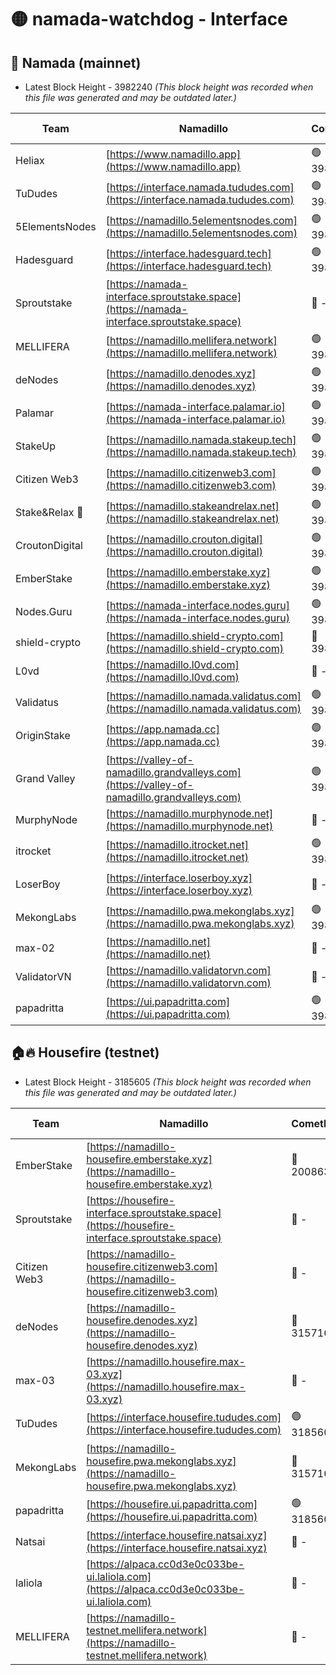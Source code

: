 # 🟡 namada-watchdog - Interface

## 🚀 Namada (mainnet)
- Latest Block Height - 3982240 *(This block height was recorded when this file was generated and may be outdated later.)*

| Team | Namadillo | CometBFT | Indexer | MASP Indexer |
|-|-|-|-|-|
| Heliax | [https://www.namadillo.app](https://www.namadillo.app) | 🟢 3982215 | 🟢 3982214 | 🟢 3982156 |
| TuDudes | [https://interface.namada.tududes.com](https://interface.namada.tududes.com) | 🟢 3982215 | 🟢 3982214 | 🟢 3982156 |
| 5ElementsNodes | [https://namadillo.5elementsnodes.com](https://namadillo.5elementsnodes.com) | 🟢 3982215 | 🟢 3982215 | 🟢 3982156 |
| Hadesguard | [https://interface.hadesguard.tech](https://interface.hadesguard.tech) | 🟢 3982216 | 🟢 3982215 | 🟢 3982156 |
| Sproutstake | [https://namada-interface.sproutstake.space](https://namada-interface.sproutstake.space) | 🔴 - | 🔴 3738134 | 🔴 - |
| MELLIFERA | [https://namadillo.mellifera.network](https://namadillo.mellifera.network) | 🟢 3982219 | 🟢 3982219 | 🔴 3765769 |
| deNodes | [https://namadillo.denodes.xyz](https://namadillo.denodes.xyz) | 🟢 3982219 | 🟢 3982219 | 🟢 3982156 |
| Palamar | [https://namada-interface.palamar.io](https://namada-interface.palamar.io) | 🟢 3982220 | 🟢 3982220 | 🟢 3982156 |
| StakeUp | [https://namadillo.namada.stakeup.tech](https://namadillo.namada.stakeup.tech) | 🟢 3982221 | 🟢 3982221 | 🟢 3982156 |
| Citizen Web3 | [https://namadillo.citizenweb3.com](https://namadillo.citizenweb3.com) | 🟢 3982221 | 🟢 3982221 | 🔴 3765769 |
| Stake&Relax 🦥 | [https://namadillo.stakeandrelax.net](https://namadillo.stakeandrelax.net) | 🟢 3982221 | 🟢 3982221 | 🔴 3765769 |
| CroutonDigital | [https://namadillo.crouton.digital](https://namadillo.crouton.digital) | 🟢 3982222 | 🟢 3982222 | 🟢 3982156 |
| EmberStake | [https://namadillo.emberstake.xyz](https://namadillo.emberstake.xyz) | 🟢 3982223 | 🟢 3982222 | 🟢 3982156 |
| Nodes.Guru | [https://namada-interface.nodes.guru](https://namada-interface.nodes.guru) | 🟢 3982223 | 🟢 3982223 | 🟢 3982156 |
| shield-crypto | [https://namadillo.shield-crypto.com](https://namadillo.shield-crypto.com) | 🔴 3981680 | 🔴 3963512 | 🔴 3981046 |
| L0vd | [https://namadillo.l0vd.com](https://namadillo.l0vd.com) | 🔴 - | 🔴 - | 🔴 - |
| Validatus | [https://namadillo.namada.validatus.com](https://namadillo.namada.validatus.com) | 🟢 3982226 | 🟢 3982226 | 🔴 3819812 |
| OriginStake | [https://app.namada.cc](https://app.namada.cc) | 🟢 3982227 | 🟢 3982226 | 🟢 3982156 |
| Grand Valley | [https://valley-of-namadillo.grandvalleys.com](https://valley-of-namadillo.grandvalleys.com) | 🟢 3982227 | 🟢 3982227 | 🟢 3982156 |
| MurphyNode | [https://namadillo.murphynode.net](https://namadillo.murphynode.net) | 🔴 - | 🔴 - | 🔴 - |
| itrocket | [https://namadillo.itrocket.net](https://namadillo.itrocket.net) | 🟢 3982230 | 🟢 3982230 | 🟢 3982156 |
| LoserBoy | [https://interface.loserboy.xyz](https://interface.loserboy.xyz) | 🔴 - | 🟢 3982233 | 🟢 3982156 |
| MekongLabs | [https://namadillo.pwa.mekonglabs.xyz](https://namadillo.pwa.mekonglabs.xyz) | 🟢 3982234 | 🟢 3982234 | 🟢 3982156 |
| max-02 | [https://namadillo.net](https://namadillo.net) | 🔴 - | 🔴 - | 🔴 - |
| ValidatorVN | [https://namadillo.validatorvn.com](https://namadillo.validatorvn.com) | 🔴 - | 🔴 - | 🔴 - |
| papadritta | [https://ui.papadritta.com](https://ui.papadritta.com) | 🟢 3982240 | 🟢 3982240 | 🔴 - |

## 🏠🔥 Housefire (testnet)
- Latest Block Height - 3185605 *(This block height was recorded when this file was generated and may be outdated later.)*

| Team | Namadillo | CometBFT | Indexer | MASP Indexer |
|-|-|-|-|-|
| EmberStake | [https://namadillo-housefire.emberstake.xyz](https://namadillo-housefire.emberstake.xyz) | 🔴 2008636 | 🔴 - | 🔴 - |
| Sproutstake | [https://housefire-interface.sproutstake.space](https://housefire-interface.sproutstake.space) | 🔴 - | 🔴 - | 🔴 - |
| Citizen Web3 | [https://namadillo-housefire.citizenweb3.com](https://namadillo-housefire.citizenweb3.com) | 🔴 - | 🔴 - | 🔴 - |
| deNodes | [https://namadillo-housefire.denodes.xyz](https://namadillo-housefire.denodes.xyz) | 🔴 3157160 | 🔴 3157160 | 🔴 3157155 |
| max-03 | [https://namadillo.housefire.max-03.xyz](https://namadillo.housefire.max-03.xyz) | 🔴 - | 🔴 - | 🔴 - |
| TuDudes | [https://interface.housefire.tududes.com](https://interface.housefire.tududes.com) | 🟢 3185604 | 🟢 3185604 | 🟢 3185604 |
| MekongLabs | [https://namadillo-housefire.pwa.mekonglabs.xyz](https://namadillo-housefire.pwa.mekonglabs.xyz) | 🔴 3157160 | 🔴 3157160 | 🔴 3157155 |
| papadritta | [https://housefire.ui.papadritta.com](https://housefire.ui.papadritta.com) | 🟢 3185605 | 🟢 3185605 | 🟢 3185605 |
| Natsai | [https://interface.housefire.natsai.xyz](https://interface.housefire.natsai.xyz) | 🔴 - | 🔴 - | 🔴 - |
| laliola | [https://alpaca.cc0d3e0c033be-ui.laliola.com](https://alpaca.cc0d3e0c033be-ui.laliola.com) | 🔴 - | 🔴 - | 🔴 - |
| MELLIFERA | [https://namadillo-testnet.mellifera.network](https://namadillo-testnet.mellifera.network) | 🔴 - | 🔴 2778001 | 🔴 2607259 |

